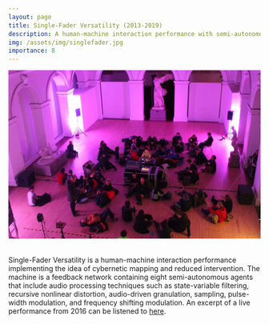 ```yaml
---
layout: page
title: Single-Fader Versatility (2013-2019)
description: A human-machine interaction performance with semi-autonomous DSP network 
img: /assets/img/singlefader.jpg
importance: 8
---
```


<div class="row justify-content-sm-center">
    <div class="col-sm-24 mt-3 mt-md-0">
        <img class="img-fluid rounded z-depth-1" src="/assets/img/singlefader.jpg" alt="" title="Live at Edinburgh College of Art, 2016"/>
    </div>
</div>

<br>

Single-Fader Versatility is a human-machine interaction performance implementing the idea of cybernetic mapping and reduced intervention. The machine is a feedback network containing eight semi-autonomous agents that include audio processing techniques such as state-variable filtering, recursive nonlinear distortion, audio-driven granulation, sampling, pulse-width modulation, and frequency shifting modulation. An excerpt of a live performance from 2016 can be listened to [here](https://soundcloud.com/dario-sanfilippo/live-at-sculpture-court-edinburgh-college-of-art-28th-march-2016-extract).
